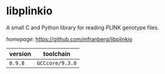 # libplinkio

A small C and Python library for reading PLINK genotype files.

*homepage*: <https://github.com/mfranberg/libplinkio>

version | toolchain
--------|----------
``0.9.8`` | ``GCCcore/9.3.0``

